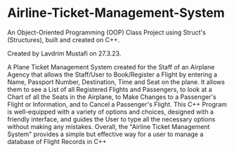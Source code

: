 # Airline-Ticket-Management-System
An Object-Oriented Programming (OOP) Class Project using Struct's (Structures), built and created on C++.

Created by Lavdrim Mustafi on 27.3.23.

A Plane Ticket Management System created for the Staff of an Airplane Agency that allows the Staff/User to Book/Register a Flight by entering a Name, Passport Number, Destination, Time and Seat on the plane.
It allows them to see a List of all Registered Flights and Passengers, to look at a Chart of all the Seats in the Airplane, to Make Changes to a Passenger's Flight or Information, and to Cancel a Passenger's Flight.
This C++ Program is well-equipped with a variety of options and choices, designed with a friendly interface, and guides the User to type all the necessary options without making any mistakes.
Overall, the "Airline Ticket Management System" provides a simple but effective way for a user to manage a database of Flight Records in C++
